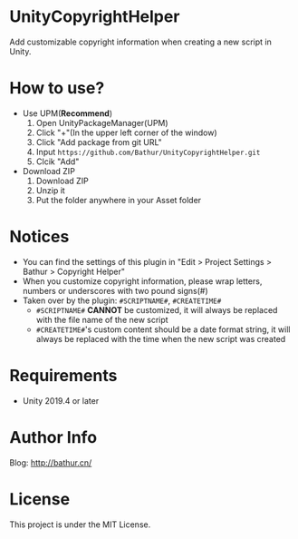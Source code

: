 # UnityCopyrightHelper
Add customizable copyright information when creating a new script in Unity.
# How to use?
- Use UPM(**Recommend**)
  1. Open UnityPackageManager(UPM)
  2. Click "+"(In the upper left corner of the window)
  3. Click "Add package from git URL"
  4. Input `https://github.com/Bathur/UnityCopyrightHelper.git`
  5. Clcik "Add"
- Download ZIP
  1. Download ZIP
  2. Unzip it
  3. Put the folder anywhere in your Asset folder
# Notices
- You can find the settings of this plugin in "Edit > Project Settings > Bathur > Copyright Helper"
- When you customize copyright information, please wrap letters, numbers or underscores with two pound signs(#)
- Taken over by the plugin: `#SCRIPTNAME#`, `#CREATETIME#`
  - `#SCRIPTNAME#` **CANNOT** be customized, it will always be replaced with the file name of the new script
  - `#CREATETIME#`'s custom content should be a date format string, it will always be replaced with the time when the new script was created
# Requirements
- Unity 2019.4 or later
# Author Info
Blog: http://bathur.cn/
# License
This project is under the MIT License.
